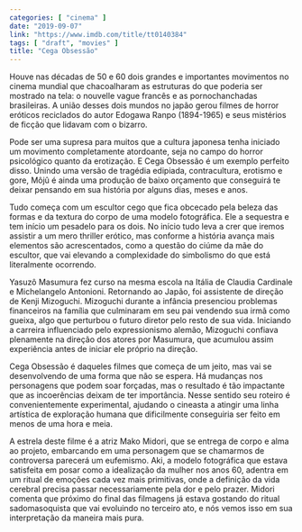 ```yaml
---
categories: [ "cinema" ]
date: "2019-09-07"
link: "https://www.imdb.com/title/tt0140384"
tags: [ "draft", "movies" ]
title: "Cega Obsessão"
---
```

Houve nas décadas de 50 e 60  dois grandes e importantes movimentos no cinema mundial que chacoalharam as estruturas do que poderia ser mostrado na tela: o nouvelle vague francês e as pornochanchadas brasileiras. A união desses dois mundos no japão gerou filmes de horror eróticos reciclados do autor Edogawa Ranpo (1894-1965) e seus mistérios de ficção que lidavam com o bizarro.

Pode ser uma supresa para muitos que a cultura japonesa tenha iniciado um movimento completamente atordoante, seja no campo do horror psicológico quanto da erotização. E Cega Obsessão é um exemplo perfeito disso. Unindo uma versão de tragédia edipiada, contracultura, erotismo e gore, Môjû é ainda uma produção de baixo orçamento que conseguirá te deixar pensando em sua história por alguns dias, meses e anos.

Tudo começa com um escultor cego que fica obcecado pela beleza das formas e da textura do corpo de uma modelo fotográfica. Ele a sequestra e tem início um pesadelo para os dois. No início tudo leva a crer que iremos assistir a um mero thriller erótico, mas conforme a história avança mais elementos são acrescentados, como a questão do ciúme da mãe do escultor, que vai elevando a complexidade do simbolismo do que está literalmente ocorrendo.

Yasuzô Masumura fez curso na mesma escola na Itália de Claudia Cardinale e Michelangelo Antonioni. Retornando ao Japão, foi assistente de direção de Kenji Mizoguchi. Mizoguchi durante a infância presenciou problemas financeiros na família que culminaram em seu pai vendendo sua irmã como gueixa, algo que perturbou o futuro diretor pelo resto de sua vida. Iniciando a carreira influenciado pelo expressionismo alemão, Mizoguchi confiava plenamente na direção dos atores por Masumura, que acumulou assim experiência antes de iniciar ele próprio na direção.

Cega Obsessão é daqueles filmes que começa de um jeito, mas vai se desenvolvendo de uma forma que não se espera. Há mudanças nos personagens que podem soar forçadas, mas o resultado é tão impactante que as incoerências deixam de ter importância. Nesse sentido seu roteiro é convenientemente experimental, ajudando o cineasta a atingir uma linha artística de exploração humana que dificilmente conseguiria ser feito em menos de uma hora e meia.

A estrela deste filme é a atriz Mako Midori, que se entrega de corpo e alma ao projeto, embarcando em uma personagem que se chamarmos de controversa parecerá um eufemismo. Aki, a modelo fotográfica que estava satisfeita em posar como a idealização da mulher nos anos 60, adentra em um ritual de emoções cada vez mais primitivas, onde a definição da vida cerebral precisa passar necessariamente pela dor e pelo prazer. Midori comenta que próximo do final das filmagens já estava gostando do ritual sadomasoquista que vai evoluindo no terceiro ato, e nós vemos isso em sua interpretação da maneira mais pura.
